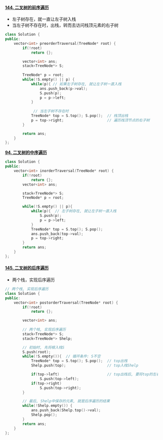 

#### [144. 二叉树的前序遍历](https://leetcode-cn.com/problems/binary-tree-preorder-traversal/)

- 左子树存在，就一直让左子树入栈
- 当左子树不存在时，出栈，转而去访问栈顶元素的右子树

```c++
class Solution {
public:
    vector<int> preorderTraversal(TreeNode* root) {
        if(!root)
            return {};

        vector<int> ans;
        stack<TreeNode*> S;
        
        TreeNode* p = root;
        while(!S.empty() || p) {
            while(p){ // 如果左子树存在, 就让左子树一直入栈
                ans.push_back(p->val);
                S.push(p);
                p = p->left;
            }
            
             // 当左子树不存在时
            TreeNode* top = S.top(); S.pop();  // 栈顶出栈
            p = top->right;                    // 遍历栈顶节点的右子树
        }

        return ans;
    }
};
```

**[94. 二叉树的中序遍历](https://leetcode-cn.com/problems/binary-tree-inorder-traversal/)**

```c++
class Solution {
public:
    vector<int> inorderTraversal(TreeNode* root) {
        if(!root)
            return {};
        vector<int> ans;

        stack<TreeNode*> S;
        TreeNode* p = root;

        while(!S.empty() || p){
            while(p){  // 左子树存在, 就让左子树一直入栈
                S.push(p);
                p = p->left;
            }
            TreeNode* top = S.top(); S.pop();
            ans.push_back(top->val);
            p = top->right;
        }
        return ans;
    }
};
```

#### [145. 二叉树的后序遍历](https://leetcode-cn.com/problems/binary-tree-postorder-traversal/)

- 两个栈，实现后序遍历

```c++
// 两个栈, 实现后序遍历
class Solution {
public:
    vector<int> postorderTraversal(TreeNode* root) {
        if(!root)
            return {};

        vector<int> ans;
        
        // 两个栈, 实现后序遍历
        stack<TreeNode*> S;
        stack<TreeNode*> Shelp;

        // 初始时, 先将根入栈S
        S.push(root); 
        while(!S.empty()){  // 循环条件: S不空
            TreeNode* top = S.top(); S.pop();  // top出栈
            Shelp.push(top);                   // top入栈Shelp

            if(top->left)                      // top出栈后, 要将top的左右孩子入栈S
                S.push(top->left);
            if(top->right)
                S.push(top->right);
        }

        // 最后, Shelp中保存的元素, 就是后序遍历的结果
        while(!Shelp.empty()) {
            ans.push_back(Shelp.top()->val);
            Shelp.pop();
        }
        return ans;
    }
};
```

